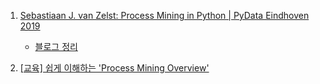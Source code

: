 
1. [Sebastiaan J. van Zelst: Process Mining in Python | PyData Eindhoven 2019](https://www.youtube.com/watch?v=i6NGHvZyHXY)

    - [블로그 정리](https://ugong2san.tistory.com/4591)

2. [[교육] 쉽게 이해하는 'Process Mining Overview'](https://ugong2san.tistory.com/4646)
